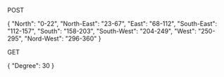 POST

{
"North": "0-22",
"North-East": "23-67",
"East": "68-112",
"South-East": "112-157",
"South": "158-203",
"South-West": "204-249",
"West": "250-295",
"Nord-West": "296-360"
}


GET

{
"Degree": 30
}

